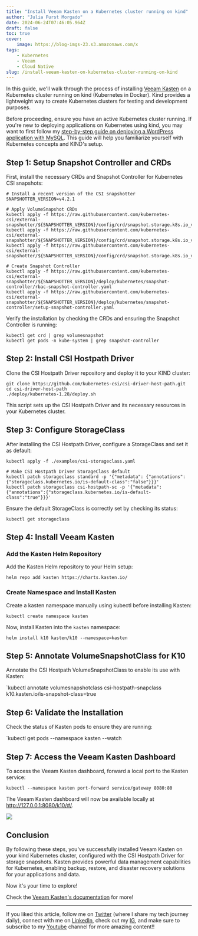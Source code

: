 ```yaml
---
title: "Install Veeam Kasten on a Kubernetes cluster running on kind"
author: "Julia Furst Morgado"
date: 2024-06-24T07:46:05.964Z
draft: false
toc: true
cover:
    image: https://blog-imgs-23.s3.amazonaws.com/x
tags: 
    - Kubernetes
    - Veeam
    - Cloud Native
slug: /install-veeam-kasten-on-kubernetes-cluster-running-on-kind
---
```


In this guide, we'll walk through the process of installing [Veeam Kasten](https://docs.kasten.io/latest/) on a Kubernetes cluster running on kind (Kubernetes in Docker). Kind provides a lightweight way to create Kubernetes clusters for testing and development purposes.

Before proceeding, ensure you have an active Kubernetes cluster running. If you're new to deploying applications on Kubernetes using kind, you may want to first follow my [step-by-step guide on deploying a WordPress application with MySQL](https://www.juliafmorgado.com/posts/deploying-wordpress-mysql-on-kubernetes-with-kind/). This guide will help you familiarize yourself with Kubernetes concepts and KIND's setup.

## Step 1: Setup Snapshot Controller and CRDs
First, install the necessary CRDs and Snapshot Controller for Kubernetes CSI snapshots:

```
# Install a recent version of the CSI snapshotter
SNAPSHOTTER_VERSION=v4.2.1

# Apply VolumeSnapshot CRDs
kubectl apply -f https://raw.githubusercontent.com/kubernetes-csi/external-snapshotter/${SNAPSHOTTER_VERSION}/config/crd/snapshot.storage.k8s.io_volumesnapshotclasses.yaml
kubectl apply -f https://raw.githubusercontent.com/kubernetes-csi/external-snapshotter/${SNAPSHOTTER_VERSION}/config/crd/snapshot.storage.k8s.io_volumesnapshotcontents.yaml
kubectl apply -f https://raw.githubusercontent.com/kubernetes-csi/external-snapshotter/${SNAPSHOTTER_VERSION}/config/crd/snapshot.storage.k8s.io_volumesnapshots.yaml

# Create Snapshot Controller
kubectl apply -f https://raw.githubusercontent.com/kubernetes-csi/external-snapshotter/${SNAPSHOTTER_VERSION}/deploy/kubernetes/snapshot-controller/rbac-snapshot-controller.yaml
kubectl apply -f https://raw.githubusercontent.com/kubernetes-csi/external-snapshotter/${SNAPSHOTTER_VERSION}/deploy/kubernetes/snapshot-controller/setup-snapshot-controller.yaml
```

Verify the installation by checking the CRDs and ensuring the Snapshot Controller is running:

```
kubectl get crd | grep volumesnapshot
kubectl get pods -n kube-system | grep snapshot-controller
```

## Step 2: Install CSI Hostpath Driver
Clone the CSI Hostpath Driver repository and deploy it to your KIND cluster:

```
git clone https://github.com/kubernetes-csi/csi-driver-host-path.git
cd csi-driver-host-path
./deploy/kubernetes-1.28/deploy.sh
```

This script sets up the CSI Hostpath Driver and its necessary resources in your Kubernetes cluster.

## Step 3: Configure StorageClass
After installing the CSI Hostpath Driver, configure a StorageClass and set it as default:

```
kubectl apply -f ./examples/csi-storageclass.yaml

# Make CSI Hostpath Driver StorageClass default
kubectl patch storageclass standard -p '{"metadata": {"annotations":{"storageclass.kubernetes.io/is-default-class":"false"}}}'
kubectl patch storageclass csi-hostpath-sc -p '{"metadata": {"annotations":{"storageclass.kubernetes.io/is-default-class":"true"}}}'
```

Ensure the default StorageClass is correctly set by checking its status:

`kubectl get storageclass`

## Step 4: Install Veeam Kasten
### Add the Kasten Helm Repository
Add the Kasten Helm repository to your Helm setup:

`helm repo add kasten https://charts.kasten.io/`

### Create Namespace and Install Kasten

Create a kasten namespace manually using kubectl before installing Kasten:

`kubectl create namespace kasten`

Now, install Kasten into the `kasten` namespace:

`helm install k10 kasten/k10 --namespace=kasten`

## Step 5: Annotate VolumeSnapshotClass for K10
Annotate the CSI Hostpath VolumeSnapshotClass to enable its use with Kasten:

`kubectl annotate volumesnapshotclass csi-hostpath-snapclass k10.kasten.io/is-snapshot-class=true

## Step 6: Validate the Installation
Check the status of Kasten pods to ensure they are running:

`kubectl get pods --namespace kasten --watch

## Step 7: Access the Veeam Kasten Dashboard
To access the Veeam Kasten dashboard, forward a local port to the Kasten service:

`kubectl --namespace kasten port-forward service/gateway 8080:80`

The Veeam Kasten dashboard will now be available locally at http://127.0.0.1:8080/k10/#/.

![](https://blog-imgs-23.s3.amazonaws.com/kasten-dash-kind.png)

## Conclusion
By following these steps, you've successfully installed Veeam Kasten on your kind Kubernetes cluster, configured with the CSI Hostpath Driver for storage snapshots. Kasten provides powerful data management capabilities for Kubernetes, enabling backup, restore, and disaster recovery solutions for your applications and data.

Now it's your time to explore!

Check the [Veeam Kasten's documentation](https://docs.kasten.io/latest/) for more!


***

If you liked this article, follow me on [Twitter](https://twitter.com/juliafmorgado) (where I share my tech journey daily), connect with me on [LinkedIn](https://www.linkedin.com/in/juliafmorgado/), check out my [IG](https://www.instagram.com/juliafmorgado/), and make sure to subscribe to my [Youtube](https://www.youtube.com/c/JuliaFMorgado) channel for more amazing content!!
